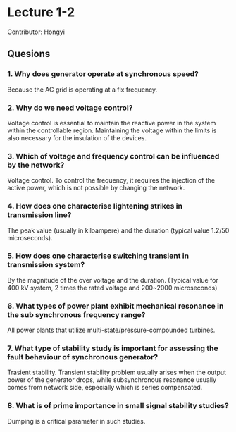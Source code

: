 # Lecture 1-2

Contributor: Hongyi

## Quesions

### 1. Why does generator operate at synchronous speed?

Because the AC grid is operating at a fix frequency.

### 2. Why do we need voltage control?

Voltage control is essential to maintain the reactive power in the system within the controllable region. Maintaining the voltage within the limits is also necessary for the insulation of the devices.

### 3. Which of voltage and frequency control can be influenced by the network?

Voltage control. To control the frequency, it requires the injection of the active power, which is not possible by changing the network.

### 4. How does one characterise lightening strikes in transmission line?

The peak value (usually in kiloampere) and the duration (typical value 1.2/50 microseconds).

### 5. How does one characterise switching transient in transmission system?

By the magnitude of the over voltage and the duration. (Typical value for 400 kV system, 2 times the rated voltage and 200~2000 microseconds)

### 6. What types of power plant exhibit mechanical resonance in the sub synchronous frequency range?

All power plants that utilize multi-state/pressure-compounded turbines.

### 7. What type of stability study is important for assessing the fault behaviour of synchronous generator?

Trasient stability. Transient stability problem usually arises when the output power of the generator drops, while subsynchronous resonance usually comes from network side, especially which is series compensated.

### 8. What is of prime importance in small signal stability studies? 

Dumping is a critical parameter in such studies.

